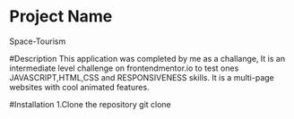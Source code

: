 # Project Name
Space-Tourism


#Description
This application was completed by me as a challange, It is an intermediate level challenge on frontendmentor.io to test ones JAVASCRIPT,HTML,CSS and RESPONSIVENESS skills.
It is a multi-page websites with cool animated features.


#Installation
1.Clone the repository git clone
